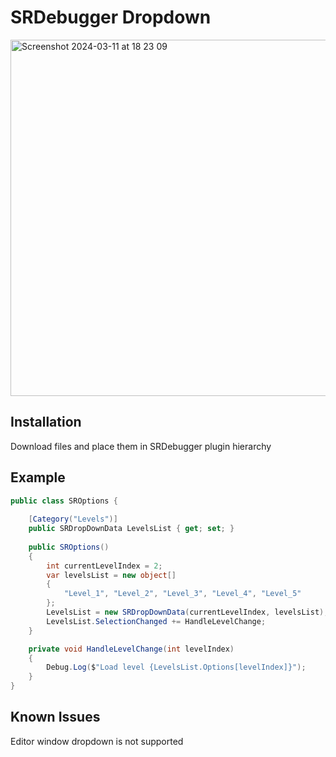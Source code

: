 # SRDebugger Dropdown
<img width="570" alt="Screenshot 2024-03-11 at 18 23 09" src="https://github.com/Aleshmandr/SRDebuggerDropdown/assets/11294931/2c6f48f0-34ae-4ea7-a1d3-80dceea06fe7">

## Installation
Download files and place them in SRDebugger plugin hierarchy
## Example
```csharp
public class SROptions {
   
    [Category("Levels")]
    public SRDropDownData LevelsList { get; set; }
    
    public SROptions()
    {
        int currentLevelIndex = 2;
        var levelsList = new object[]
        {
            "Level_1", "Level_2", "Level_3", "Level_4", "Level_5"
        };
        LevelsList = new SRDropDownData(currentLevelIndex, levelsList);
        LevelsList.SelectionChanged += HandleLevelChange;
    }

    private void HandleLevelChange(int levelIndex)
    {
        Debug.Log($"Load level {LevelsList.Options[levelIndex]}");
    }
}
```
## Known Issues
Editor window dropdown is not supported
